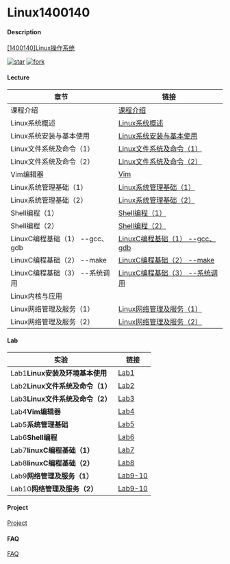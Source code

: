 # Linux1400140

#### Description

[[1400140]Linux操作系统](https://gitee.com/lkljty/Linux1400140)

[![star](https://gitee.com/lkljty/Linux1400140/badge/star.svg?theme=dark)](https://gitee.com/lkljty/Linux1400140/stargazers)
[![fork](https://gitee.com/lkljty/Linux1400140/badge/fork.svg?theme=dark)](https://gitee.com/lkljty/Linux1400140/members)

#### Lecture

| 章节                           | 链接                                                 |
| ------------------------------ | ---------------------------------------------------- |
| 课程介绍                       | [课程介绍](./lecture/Intro.md)                       |
| Linux系统概述                  | [Linux系统概述](./lecture/Overview.md)               |
| Linux系统安装与基本使用        | [Linux系统安装与基本使用](./lecture/Installation.md) |
| Linux文件系统及命令（1）       | [Linux文件系统及命令（1）](./lecture/cmd1.md)        |
| Linux文件系统及命令（2）       | [Linux文件系统及命令（2）](./lecture/cmd2.md)        |
| Vim编辑器                      | [Vim](./lecture/Vim.md)                              |
| Linux系统管理基础（1）         | [Linux系统管理基础（1）](./lecture/Mgmt1.md)         |
| Linux系统管理基础（2）         | [Linux系统管理基础（2）](./lecture/Mgmt2.md)         |
| Shell编程（1）                 | [Shell编程（1）](./lecture/Shell1.md)                |
| Shell编程（2）                 | [Shell编程（2）](./lecture/Shell2.md)                |
| LinuxC编程基础（1） --gcc、gdb | [LinuxC编程基础（1） --gcc、gdb](./lecture/C1.md)    |
| LinuxC编程基础（2） --make     | [LinuxC编程基础（2） --make](./lecture/C2.md)        |
| LinuxC编程基础（3） --系统调用 | [LinuxC编程基础（3） --系统调用](./lecture/C3.md)    |
| Linux内核与应用                |                                                      |
| Linux网络管理及服务（1）       | [Linux网络管理及服务（1）](./lecture/Service1.md)    |
| Linux网络管理及服务（2）       | [Linux网络管理及服务（2）](./lecture/Service2.md)    |

#### Lab

| 实验                             | 链接                        |
| -------------------------------- | --------------------------- |
| Lab1**Linux安装及环境基本使用**  | [Lab1](./lab/lab1.md)       |
| Lab2**Linux文件系统及命令（1）** | [Lab2](./lab/lab2.md)       |
| Lab3**Linux文件系统及命令（2）** | [Lab3](./lab/lab3.md)       |
| Lab4**Vim编辑器**                | [Lab4](./lab/lab4.md)       |
| Lab5**系统管理基础**             | [Lab5](./lab/lab5.md)       |
| Lab6**Shell编程**                | [Lab6](./lab/lab6.md)       |
| Lab7**linuxC编程基础（1）**      | [Lab7](./lab/lab7.md)       |
| Lab8**linuxC编程基础（2）**      | [Lab8](./lab/lab8.md)       |
| Lab9**网络管理及服务（1）**      | [Lab9-10](./lab/lab9-10.md) |
| Lab10**网络管理及服务（2）**     | [Lab9-10](./lab/lab9-10.md) |

#### Project

[Project](./project/project.md)

#### FAQ

[FAQ](./FAQ/FAQ.md)